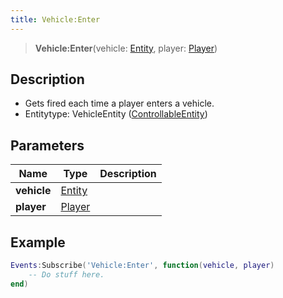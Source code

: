 ```yaml
---
title: Vehicle:Enter
---
```


> **Vehicle:Enter**(vehicle: [Entity](/vext/ref/shared/type/entity), player: [Player](/vext/ref/server/type/player))

## Description 

- Gets fired each time a player enters a vehicle.
- Entitytype: VehicleEntity ([ControllableEntity](/vext/ref/server/controllableentity))

## Parameters

| Name | Type | Description |
| ---- | ---- | ----------- |
| **vehicle** | [Entity](/vext/ref/shared/type/entity) |  |
| **player** | [Player](/vext/ref/server/type/player) |  |

## Example

```lua
Events:Subscribe('Vehicle:Enter', function(vehicle, player)
    -- Do stuff here.
end)
```
